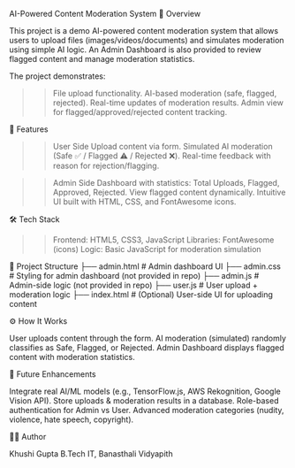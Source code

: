 AI-Powered Content Moderation System
📌 Overview

This project is a demo AI-powered content moderation system that allows users to upload files (images/videos/documents) and simulates moderation using simple AI logic. An Admin Dashboard is also provided to review flagged content and manage moderation statistics.

The project demonstrates:

>>File upload functionality.
>>AI-based moderation (safe, flagged, rejected).
>>Real-time updates of moderation results.
>>Admin view for flagged/approved/rejected content tracking.

🚀 Features

>>User Side
>>Upload content via form.
>>Simulated AI moderation (Safe ✅ / Flagged ⚠️ / Rejected ❌).
>>Real-time feedback with reason for rejection/flagging.

>>Admin Side
>>Dashboard with statistics: Total Uploads, Flagged, Approved, Rejected.
>>View flagged content dynamically.
>>Intuitive UI built with HTML, CSS, and FontAwesome icons.

🛠️ Tech Stack

>>Frontend: HTML5, CSS3, JavaScript
>>Libraries: FontAwesome (icons)
>>Logic: Basic JavaScript for moderation simulation

📂 Project Structure
├── admin.html     # Admin dashboard UI
├── admin.css      # Styling for admin dashboard (not provided in repo)
├── admin.js       # Admin-side logic (not provided in repo)
├── user.js        # User upload + moderation logic
├── index.html     # (Optional) User-side UI for uploading content

⚙️ How It Works

User uploads content through the form.
AI moderation (simulated) randomly classifies as Safe, Flagged, or Rejected.
Admin Dashboard displays flagged content with moderation statistics.

🔮 Future Enhancements

Integrate real AI/ML models (e.g., TensorFlow.js, AWS Rekognition, Google Vision API).
Store uploads & moderation results in a database.
Role-based authentication for Admin vs User.
Advanced moderation categories (nudity, violence, hate speech, copyright).

👩‍💻 Author

Khushi Gupta
B.Tech IT, Banasthali Vidyapith
